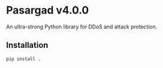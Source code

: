 # Pasargad v4.0.0
An ultra-strong Python library for DDoS and attack protection.

## Installation
```bash
pip install .